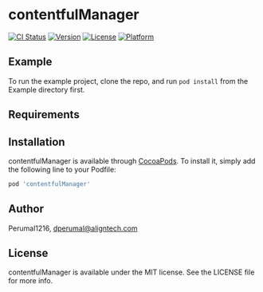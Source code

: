 # contentfulManager

[![CI Status](https://img.shields.io/travis/Perumal1216/contentfulManager.svg?style=flat)](https://travis-ci.org/Perumal1216/contentfulManager)
[![Version](https://img.shields.io/cocoapods/v/contentfulManager.svg?style=flat)](https://cocoapods.org/pods/contentfulManager)
[![License](https://img.shields.io/cocoapods/l/contentfulManager.svg?style=flat)](https://cocoapods.org/pods/contentfulManager)
[![Platform](https://img.shields.io/cocoapods/p/contentfulManager.svg?style=flat)](https://cocoapods.org/pods/contentfulManager)

## Example

To run the example project, clone the repo, and run `pod install` from the Example directory first.

## Requirements

## Installation

contentfulManager is available through [CocoaPods](https://cocoapods.org). To install
it, simply add the following line to your Podfile:

```ruby
pod 'contentfulManager'
```

## Author

Perumal1216, dperumal@aligntech.com

## License

contentfulManager is available under the MIT license. See the LICENSE file for more info.
